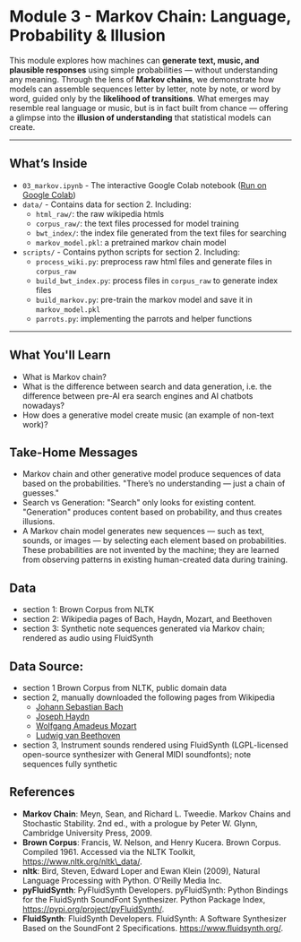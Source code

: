 # Module 3 - Markov Chain: Language, Probability & Illusion

This module explores how machines can **generate text, music, and plausible responses** using simple probabilities — without understanding any meaning. Through the lens of **Markov chains**, we demonstrate how models can assemble sequences letter by letter, note by note, or word by word, guided only by the **likelihood of transitions**. What emerges may resemble real language or music, but is in fact built from chance — offering a glimpse into the **illusion of understanding** that statistical models can create.

---

## What’s Inside
- `03_markov.ipynb` - The interactive Google Colab notebook ([Run on Google Colab](https://colab.research.google.com/github/WeihaoGe1009/ml-demos-temp-inputs/blob/main/03_markov/03_markov.ipynb))
- `data/` - Contains data for section 2. Including: 
    - `html_raw/`: the raw wikipedia htmls 
    - `corpus_raw/`: the text files processed for model training
    - `bwt_index/`: the index file generated from the text files for searching
    - `markov_model.pkl`: a pretrained markov chain model  
- `scripts/` - Contains python scripts for section 2. Including:
    - `process_wiki.py`: preprocess raw html files and generate files in `corpus_raw`
    - `build_bwt_index.py`: process files in `corpus_raw` to generate index files
    - `build_markov.py`: pre-train the markov model and save it in `markov_model.pkl`
    - `parrots.py`: implementing the parrots and helper functions  

---

## What You'll Learn
- What is Markov chain?
- What is the difference between search and data generation, i.e. the difference between pre-AI era search engines and AI chatbots nowadays? 
- How does a generative model create music (an example of non-text work)? 

## Take-Home Messages
- Markov chain and other generative model produce sequences of data based on the probabilities. "There’s no understanding — just a chain of guesses."
- Search vs Generation: "Search" only looks for existing content. "Generation" produces content based on probability, and thus creates illusions.
- A Markov chain model generates new sequences — such as text, sounds, or images — by selecting each element based on probabilities. These probabilities are not invented by the machine; they are learned from observing patterns in existing human-created data during training.

## Data
- section 1: Brown Corpus from NLTK  
- section 2: Wikipedia pages of Bach, Haydn, Mozart, and Beethoven
- section 3: Synthetic note sequences generated via Markov chain; rendered as audio using FluidSynth


## Data Source:

- section 1 Brown Corpus from NLTK, public domain data 
- section 2, manually downloaded the following pages from Wikipedia
    - [Johann Sebastian Bach](https://en.wikipedia.org/wiki/Johann_Sebastian_Bach)
    - [Joseph Haydn](https://en.wikipedia.org/wiki/Joseph_Haydn)
    - [Wolfgang Amadeus Mozart](https://en.wikipedia.org/wiki/Wolfgang_Amadeus_Mozart)
    - [Ludwig van Beethoven](https://en.wikipedia.org/wiki/Ludwig_van_Beethoven)  
- section 3, Instrument sounds rendered using FluidSynth (LGPL-licensed open-source synthesizer with General MIDI soundfonts); note sequences fully synthetic  


## References
- **Markov Chain**: Meyn, Sean, and Richard L. Tweedie. Markov Chains and Stochastic Stability. 2nd ed., with a prologue by Peter W. Glynn, Cambridge University Press, 2009. 
- **Brown Corpus**: Francis, W. Nelson, and Henry Kucera. Brown Corpus. Compiled 1961. Accessed via the NLTK Toolkit, https://www.nltk.org/nltk\_data/. 
- **nltk**: Bird, Steven, Edward Loper and Ewan Klein (2009), Natural Language Processing with Python. O'Reilly Media Inc. 
- **pyFluidSynth**: PyFluidSynth Developers. pyFluidSynth: Python Bindings for the FluidSynth SoundFont Synthesizer. Python Package Index, https://pypi.org/project/pyFluidSynth/.
- **FluidSynth**: FluidSynth Developers. FluidSynth: A Software Synthesizer Based on the SoundFont 2 Specifications. https://www.fluidsynth.org/.
